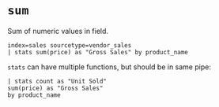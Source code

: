 # `sum`

Sum of numeric values in field.

```
index=sales sourcetype=vendor_sales
| stats sum(price) as "Gross Sales" by product_name
```

`stats` can have multiple functions, but should be in same pipe:

```
| stats count as "Unit Sold"
sum(price) as "Gross Sales"
by product_name
```
